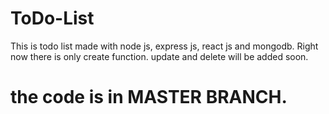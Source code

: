 # ToDo-List
This is todo list made with node js, express js, react js and mongodb.
Right now there is only create function. update and delete will be added soon.

# the code is in MASTER BRANCH.
